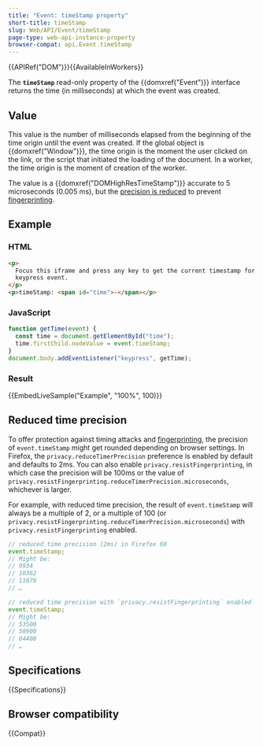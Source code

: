 ```yaml
---
title: "Event: timeStamp property"
short-title: timeStamp
slug: Web/API/Event/timeStamp
page-type: web-api-instance-property
browser-compat: api.Event.timeStamp
---
```


{{APIRef("DOM")}}{{AvailableInWorkers}}

The **`timeStamp`** read-only property of the {{domxref("Event")}} interface returns the time (in milliseconds) at which the event was created.

## Value

This value is the number of milliseconds elapsed from the beginning of the time origin until the event was created.
If the global object is {{domxref("Window")}}, the time origin is the moment the user clicked on the link, or the script that initiated the loading of the document.
In a worker, the time origin is the moment of creation of the worker.

The value is a {{domxref("DOMHighResTimeStamp")}} accurate to 5 microseconds (0.005 ms), but the [precision is reduced](#reduced_time_precision) to prevent [fingerprinting](/en-US/docs/Glossary/Fingerprinting).

## Example

### HTML

```html
<p>
  Focus this iframe and press any key to get the current timestamp for the
  keypress event.
</p>
<p>timeStamp: <span id="time">-</span></p>
```

### JavaScript

```js
function getTime(event) {
  const time = document.getElementById("time");
  time.firstChild.nodeValue = event.timeStamp;
}
document.body.addEventListener("keypress", getTime);
```

### Result

{{EmbedLiveSample("Example", "100%", 100)}}

## Reduced time precision

To offer protection against timing attacks and [fingerprinting](/en-US/docs/Glossary/Fingerprinting), the precision of `event.timeStamp` might get rounded depending on browser settings. In Firefox, the `privacy.reduceTimerPrecision` preference is enabled by default and defaults to 2ms. You can also enable `privacy.resistFingerprinting`, in which case the precision will be 100ms or the value of `privacy.resistFingerprinting.reduceTimerPrecision.microseconds`, whichever is larger.

For example, with reduced time precision, the result of `event.timeStamp` will always be a multiple of 2, or a multiple of 100 (or `privacy.resistFingerprinting.reduceTimerPrecision.microseconds`) with `privacy.resistFingerprinting` enabled.

```js
// reduced time precision (2ms) in Firefox 60
event.timeStamp;
// Might be:
// 9934
// 10362
// 11670
// …

// reduced time precision with `privacy.resistFingerprinting` enabled
event.timeStamp;
// Might be:
// 53500
// 58900
// 64400
// …
```

## Specifications

{{Specifications}}

## Browser compatibility

{{Compat}}
